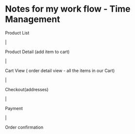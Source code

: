 # Notes for my work flow - Time Management

Product List

|

Product Detail (add item to cart)

|

Cart View ( order detail view - all the items in our Cart)

|

Checkout(addresses)

|

Payment

|

Order confirmation

